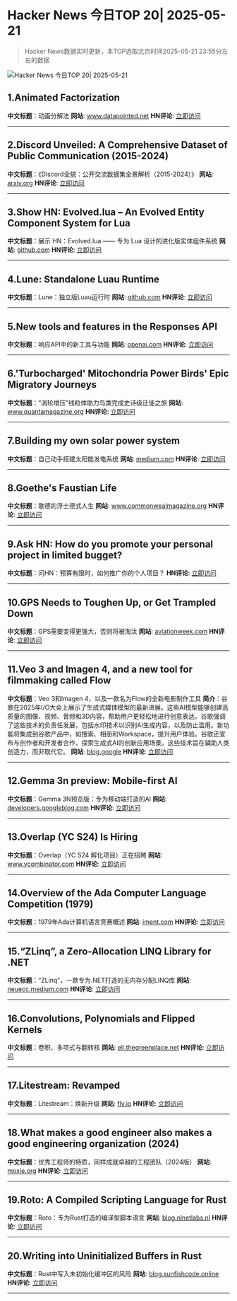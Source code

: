 # Hacker News 今日TOP 20| 2025-05-21

> Hacker News数据实时更新，本TOP选取北京时间2025-05-21 23:55分左右的数据

![Hacker News 今日TOP 20| 2025-05-21](https://img.chuhaix.com/2024/0910_imageFile-1665440404179-628424718_1725901191.png)

## 1.Animated Factorization
**中文标题**：动画分解法
**网站**:  <a href='http://www.datapointed.net/visualizations/math/factorization/animated-diagrams/' target='_blank' rel='nofollow'>www.datapointed.net</a>
**HN评论**:  <a href='https://news.ycombinator.com/item?id=44051958&utm_source=www.chuhaix.com' target='_blank' rel='nofollow'>立即访问</a>

---

## 2.Discord Unveiled: A Comprehensive Dataset of Public Communication (2015-2024)
**中文标题**：《Discord全貌：公开交流数据集全景解析（2015-2024）》
**网站**:  <a href='https://arxiv.org/abs/2502.00627' target='_blank' rel='nofollow'>arxiv.org</a>
**HN评论**:  <a href='https://news.ycombinator.com/item?id=44052041&utm_source=www.chuhaix.com' target='_blank' rel='nofollow'>立即访问</a>

---

## 3.Show HN: Evolved.lua – An Evolved Entity Component System for Lua
**中文标题**：展示 HN：Evolved.lua —— 专为 Lua 设计的进化版实体组件系统
**网站**:  <a href='https://github.com/BlackMATov/evolved.lua' target='_blank' rel='nofollow'>github.com</a>
**HN评论**:  <a href='https://news.ycombinator.com/item?id=44052738&utm_source=www.chuhaix.com' target='_blank' rel='nofollow'>立即访问</a>

---

## 4.Lune: Standalone Luau Runtime
**中文标题**：Lune：独立版Luau运行时
**网站**:  <a href='https://github.com/lune-org/lune' target='_blank' rel='nofollow'>github.com</a>
**HN评论**:  <a href='https://news.ycombinator.com/item?id=44052106&utm_source=www.chuhaix.com' target='_blank' rel='nofollow'>立即访问</a>

---

## 5.New tools and features in the Responses API
**中文标题**：响应API中的新工具与功能
**网站**:  <a href='https://openai.com/index/new-tools-and-features-in-the-responses-api' target='_blank' rel='nofollow'>openai.com</a>
**HN评论**:  <a href='https://news.ycombinator.com/item?id=44052424&utm_source=www.chuhaix.com' target='_blank' rel='nofollow'>立即访问</a>

---

## 6.'Turbocharged' Mitochondria Power Birds' Epic Migratory Journeys
**中文标题**：“涡轮增压”线粒体助力鸟类完成史诗级迁徙之旅
**网站**:  <a href='https://www.quantamagazine.org/turbocharged-mitochondria-power-birds-epic-migratory-journeys-20250519/' target='_blank' rel='nofollow'>www.quantamagazine.org</a>
**HN评论**:  <a href='https://news.ycombinator.com/item?id=44051652&utm_source=www.chuhaix.com' target='_blank' rel='nofollow'>立即访问</a>

---

## 7.Building my own solar power system
**中文标题**：自己动手搭建太阳能发电系统
**网站**:  <a href='https://medium.com/@joe_5312/pg-e-sucks-or-how-i-learned-to-stop-worrying-and-love-building-my-own-solar-system-acf0c9f03f3b' target='_blank' rel='nofollow'>medium.com</a>
**HN评论**:  <a href='https://news.ycombinator.com/item?id=44023226&utm_source=www.chuhaix.com' target='_blank' rel='nofollow'>立即访问</a>

---

## 8.Goethe's Faustian Life
**中文标题**：歌德的浮士德式人生
**网站**:  <a href='https://www.commonwealmagazine.org/goethe-mitchell-wilson-faust-johann-biography' target='_blank' rel='nofollow'>www.commonwealmagazine.org</a>
**HN评论**:  <a href='https://news.ycombinator.com/item?id=44048420&utm_source=www.chuhaix.com' target='_blank' rel='nofollow'>立即访问</a>

---

## 9.Ask HN: How do you promote your personal project in limited bugget?
**中文标题**：问HN：预算有限时，如何推广你的个人项目？
**HN评论**:  <a href='https://news.ycombinator.com/item?id=44051755&utm_source=www.chuhaix.com' target='_blank' rel='nofollow'>立即访问</a>

---

## 10.GPS Needs to Toughen Up, or Get Trampled Down
**中文标题**：GPS需要变得更强大，否则将被淘汰
**网站**:  <a href='https://aviationweek.com/business-aviation/safety-ops-regulation/gps-needs-toughen-or-get-trampled-down' target='_blank' rel='nofollow'>aviationweek.com</a>
**HN评论**:  <a href='https://news.ycombinator.com/item?id=44020526&utm_source=www.chuhaix.com' target='_blank' rel='nofollow'>立即访问</a>

---

## 11.Veo 3 and Imagen 4, and a new tool for filmmaking called Flow
**中文标题**：Veo 3和Imagen 4，以及一款名为Flow的全新电影制作工具
**简介**：谷歌在2025年I/O大会上展示了生成式媒体模型的最新进展。这些AI模型能够创建高质量的图像、视频、音频和3D内容，帮助用户更轻松地进行创意表达。谷歌强调了这些技术的负责任发展，包括水印技术以识别AI生成内容，以及防止滥用。新功能将集成到谷歌产品中，如搜索、相册和Workspace，提升用户体验。谷歌还宣布与创作者和开发者合作，探索生成式AI的创新应用场景。这些技术旨在辅助人类创造力，而非取代它。
**网站**:  <a href='https://blog.google/technology/ai/generative-media-models-io-2025/' target='_blank' rel='nofollow'>blog.google</a>
**HN评论**:  <a href='https://news.ycombinator.com/item?id=44044043&utm_source=www.chuhaix.com' target='_blank' rel='nofollow'>立即访问</a>

---

## 12.Gemma 3n preview: Mobile-first AI
**中文标题**：Gemma 3N预览版：专为移动端打造的AI
**网站**:  <a href='https://developers.googleblog.com/en/introducing-gemma-3n/' target='_blank' rel='nofollow'>developers.googleblog.com</a>
**HN评论**:  <a href='https://news.ycombinator.com/item?id=44044199&utm_source=www.chuhaix.com' target='_blank' rel='nofollow'>立即访问</a>

---

## 13.Overlap (YC S24) Is Hiring
**中文标题**：Overlap（YC S24 孵化项目）正在招聘
**网站**:  <a href='https://www.ycombinator.com/companies/overlap/jobs/Z8IbFjD-product-engineer' target='_blank' rel='nofollow'>www.ycombinator.com</a>
**HN评论**:  <a href='https://news.ycombinator.com/item?id=44050521&utm_source=www.chuhaix.com' target='_blank' rel='nofollow'>立即访问</a>

---

## 14.Overview of the Ada Computer Language Competition (1979)
**中文标题**：1979年Ada计算机语言竞赛概述
**网站**:  <a href='https://iment.com/maida/computer/redref/' target='_blank' rel='nofollow'>iment.com</a>
**HN评论**:  <a href='https://news.ycombinator.com/item?id=44048775&utm_source=www.chuhaix.com' target='_blank' rel='nofollow'>立即访问</a>

---

## 15.“ZLinq”, a Zero-Allocation LINQ Library for .NET
**中文标题**：“ZLinq”，一款专为.NET打造的无内存分配LINQ库
**网站**:  <a href='https://neuecc.medium.com/zlinq-a-zero-allocation-linq-library-for-net-1bb0a3e5c749' target='_blank' rel='nofollow'>neuecc.medium.com</a>
**HN评论**:  <a href='https://news.ycombinator.com/item?id=44046578&utm_source=www.chuhaix.com' target='_blank' rel='nofollow'>立即访问</a>

---

## 16.Convolutions, Polynomials and Flipped Kernels
**中文标题**：卷积、多项式与翻转核
**网站**:  <a href='https://eli.thegreenplace.net/2025/convolutions-polynomials-and-flipped-kernels/' target='_blank' rel='nofollow'>eli.thegreenplace.net</a>
**HN评论**:  <a href='https://news.ycombinator.com/item?id=44048306&utm_source=www.chuhaix.com' target='_blank' rel='nofollow'>立即访问</a>

---

## 17.Litestream: Revamped
**中文标题**：Litestream：焕新升级
**网站**:  <a href='https://fly.io/blog/litestream-revamped/' target='_blank' rel='nofollow'>fly.io</a>
**HN评论**:  <a href='https://news.ycombinator.com/item?id=44045292&utm_source=www.chuhaix.com' target='_blank' rel='nofollow'>立即访问</a>

---

## 18.What makes a good engineer also makes a good engineering organization (2024)
**中文标题**：优秀工程师的特质，同样成就卓越的工程团队（2024版）
**网站**:  <a href='https://moxie.org/2024/09/23/a-good-engineer.html' target='_blank' rel='nofollow'>moxie.org</a>
**HN评论**:  <a href='https://news.ycombinator.com/item?id=44026703&utm_source=www.chuhaix.com' target='_blank' rel='nofollow'>立即访问</a>

---

## 19.Roto: A Compiled Scripting Language for Rust
**中文标题**：Roto：专为Rust打造的编译型脚本语言
**网站**:  <a href='https://blog.nlnetlabs.nl/introducing-roto-a-compiled-scripting-language-for-rust/' target='_blank' rel='nofollow'>blog.nlnetlabs.nl</a>
**HN评论**:  <a href='https://news.ycombinator.com/item?id=44050222&utm_source=www.chuhaix.com' target='_blank' rel='nofollow'>立即访问</a>

---

## 20.Writing into Uninitialized Buffers in Rust
**中文标题**：Rust中写入未初始化缓冲区的风险
**网站**:  <a href='https://blog.sunfishcode.online/writingintouninitializedbuffersinrust/' target='_blank' rel='nofollow'>blog.sunfishcode.online</a>
**HN评论**:  <a href='https://news.ycombinator.com/item?id=44032680&utm_source=www.chuhaix.com' target='_blank' rel='nofollow'>立即访问</a>

---

